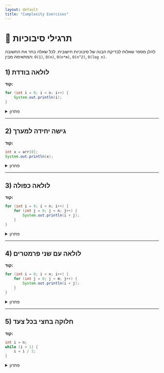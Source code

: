 ```yaml
---
layout: default
title: "Complexity Exercises"
---
```


# 🧠 תרגילי סיבוכיות

להלן מספר שאלות לבדיקת הבנה של סיבוכיות חישובית. לכל שאלה בחר את התשובה המתאימה מבין: `O(1)`, `O(n)`, `O(n*m)`, `O(n^2)`, `O(log n)`.

## 1) לולאה בודדת
**קוד:**
```java
for (int i = 0; i < n; i++) {
    System.out.println(i);
}
```
<details markdown="1"><summary>פתרון</summary>
**סיבוכיות:** `O(n)`
</details>

---

## 2) גישה יחידה למערך
**קוד:**
```java
int x = arr[0];
System.out.println(x);
```
<details markdown="1"><summary>פתרון</summary>
**סיבוכיות:** `O(1)`
</details>

---

## 3) לולאה כפולה
**קוד:**
```java
for (int i = 0; i < n; i++) {
    for (int j = 0; j < n; j++) {
        System.out.println(i + j);
    }
}
```
<details markdown="1"><summary>פתרון</summary>
**סיבוכיות:** `O(n^2)`
</details>

---

## 4) לולאה עם שני פרמטרים
**קוד:**
```java
for (int i = 0; i < n; i++) {
    for (int j = 0; j < m; j++) {
        System.out.println(i + j);
    }
}
```
<details markdown="1"><summary>פתרון</summary>
**סיבוכיות:** `O(n*m)`
</details>

---

## 5) חלוקה בחצי בכל צעד
**קוד:**
```java
int i = n;
while (i > 1) {
    i = i / 2;
}
```
<details markdown="1"><summary>פתרון</summary>
**סיבוכיות:** `O(log n)`
</details>

